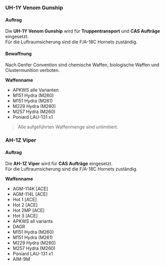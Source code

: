 ### UH-1Y Venom Gunship

#### Auftrag

Die **UH-1Y Venom Gunship** wird für **Truppentransport** und **CAS Aufträge** eingesetzt.  
Für die Luftraumsicherung sind die F/A-18C Hornets zuständig.

#### Bewaffnung

Nach Genfer Convention sind chemische Waffen, biologische Waffen und Clustermunition verboten.  

**Waffenname**
* APKWS alle Varianten
* M151 Hydra (M260)
* M151 Hydra (M261)
* M229 Hydra (M260)
* M257 Hydra (M260)
* Poniard LAU-131 x1

> Alle aufgeführten Waffenmenge sind unlimitiert.


### AH-1Z Viper

#### Auftrag

Die **AH-1Z Viper** wird für **CAS Aufträge** eingesetzt.  
Für die Luftraumsicherung sind die F/A-18C Hornets zuständig.

**Waffenname**
* AGM-114K [ACE]
* AGM-114L [ACE]
* Hot 1 [ACE]
* Hot 2 [ACE]
* Hot 2MP [ACE]
* Hot 3 [ACE]
* APKWS all variants
* DAGR
* M151 Hydra (M260)
* M151 Hydra (M261)
* M229 Hydra (M260)
* M257 Hydra (M260)
* Poniard LAU-131 x1
* AIM-9M
